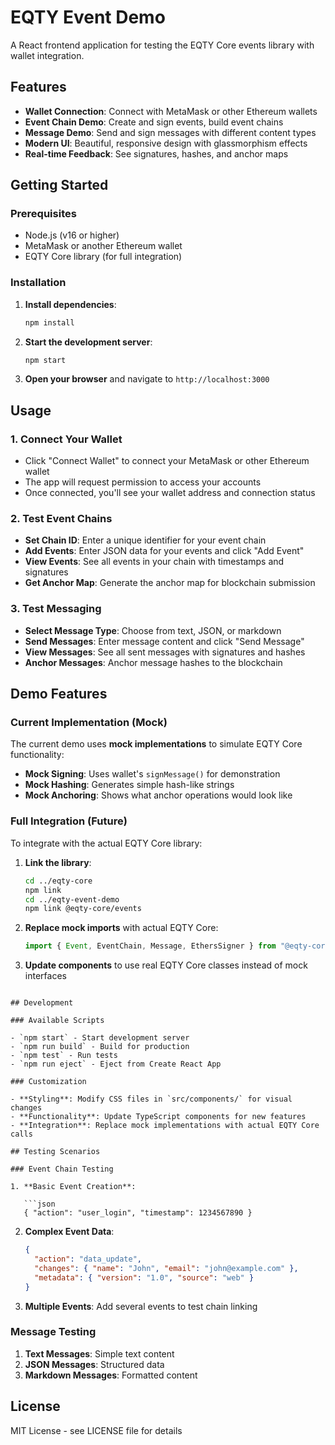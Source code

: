 # EQTY Event Demo

A React frontend application for testing the EQTY Core events library with wallet integration.

## Features

- **Wallet Connection**: Connect with MetaMask or other Ethereum wallets
- **Event Chain Demo**: Create and sign events, build event chains
- **Message Demo**: Send and sign messages with different content types
- **Modern UI**: Beautiful, responsive design with glassmorphism effects
- **Real-time Feedback**: See signatures, hashes, and anchor maps

## Getting Started

### Prerequisites

- Node.js (v16 or higher)
- MetaMask or another Ethereum wallet
- EQTY Core library (for full integration)

### Installation

1. **Install dependencies**:

   ```bash
   npm install
   ```

2. **Start the development server**:

   ```bash
   npm start
   ```

3. **Open your browser** and navigate to `http://localhost:3000`

## Usage

### 1. Connect Your Wallet

- Click "Connect Wallet" to connect your MetaMask or other Ethereum wallet
- The app will request permission to access your accounts
- Once connected, you'll see your wallet address and connection status

### 2. Test Event Chains

- **Set Chain ID**: Enter a unique identifier for your event chain
- **Add Events**: Enter JSON data for your events and click "Add Event"
- **View Events**: See all events in your chain with timestamps and signatures
- **Get Anchor Map**: Generate the anchor map for blockchain submission

### 3. Test Messaging

- **Select Message Type**: Choose from text, JSON, or markdown
- **Send Messages**: Enter message content and click "Send Message"
- **View Messages**: See all sent messages with signatures and hashes
- **Anchor Messages**: Anchor message hashes to the blockchain

## Demo Features

### Current Implementation (Mock)

The current demo uses **mock implementations** to simulate EQTY Core functionality:

- **Mock Signing**: Uses wallet's `signMessage()` for demonstration
- **Mock Hashing**: Generates simple hash-like strings
- **Mock Anchoring**: Shows what anchor operations would look like

### Full Integration (Future)

To integrate with the actual EQTY Core library:

1. **Link the library**:

   ```bash
   cd ../eqty-core
   npm link
   cd ../eqty-event-demo
   npm link @eqty-core/events
   ```

2. **Replace mock imports** with actual EQTY Core:

   ```typescript
   import { Event, EventChain, Message, EthersSigner } from "@eqty-core/events";
   ```

3. **Update components** to use real EQTY Core classes instead of mock interfaces

````

## Development

### Available Scripts

- `npm start` - Start development server
- `npm run build` - Build for production
- `npm test` - Run tests
- `npm run eject` - Eject from Create React App

### Customization

- **Styling**: Modify CSS files in `src/components/` for visual changes
- **Functionality**: Update TypeScript components for new features
- **Integration**: Replace mock implementations with actual EQTY Core calls

## Testing Scenarios

### Event Chain Testing

1. **Basic Event Creation**:

   ```json
   { "action": "user_login", "timestamp": 1234567890 }
````

2. **Complex Event Data**:

   ```json
   {
     "action": "data_update",
     "changes": { "name": "John", "email": "john@example.com" },
     "metadata": { "version": "1.0", "source": "web" }
   }
   ```

3. **Multiple Events**: Add several events to test chain linking

### Message Testing

1. **Text Messages**: Simple text content
2. **JSON Messages**: Structured data
3. **Markdown Messages**: Formatted content

## License

MIT License - see LICENSE file for details

